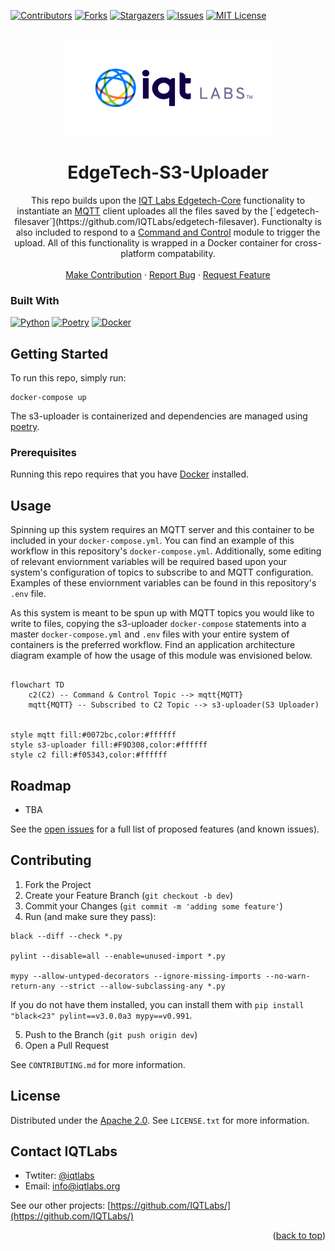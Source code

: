 <a name="readme-top"></a>

[contributors-shield]: https://img.shields.io/github/contributors/IQTLabs/edgetech-s3-uploader.svg?style=for-the-badge
[contributors-url]: https://github.com/IQTLabs/edgetech-s3-uploader/graphs/contributors
[forks-shield]: https://img.shields.io/github/forks/IQTLabs/edgetech-s3-uploader.svg?style=for-the-badge
[forks-url]: https://github.com/IQTLabs/edgetech-s3-uploader/network/members
[stars-shield]: https://img.shields.io/github/stars/IQTLabs/edgetech-s3-uploader.svg?style=for-the-badge
[stars-url]: https://github.com/IQTLabs/edgetech-s3-uploader/stargazers
[issues-shield]: https://img.shields.io/github/issues/IQTLabs/edgetech-s3-uploader.svg?style=for-the-badge
[issues-url]: https://github.com/IQTLabs/edgetech-s3-uploader/issues
[license-shield]: https://img.shields.io/github/license/IQTLabs/edgetech-s3-uploader.svg?style=for-the-badge
[license-url]: https://github.com/IQTLabs/edgetech-s3-uploader/blob/master/LICENSE.txt
[product-screenshot]: images/screenshot.png

[Python]: https://img.shields.io/badge/python-000000?style=for-the-badge&logo=python
[Python-url]: https://www.python.org
[Poetry]: https://img.shields.io/badge/poetry-20232A?style=for-the-badge&logo=poetry
[Poetry-url]: https://python-poetry.org
[Docker]: https://img.shields.io/badge/docker-35495E?style=for-the-badge&logo=docker
[Docker-url]: https://www.docker.com

[![Contributors][contributors-shield]][contributors-url]
[![Forks][forks-shield]][forks-url]
[![Stargazers][stars-shield]][stars-url]
[![Issues][issues-shield]][issues-url]
[![MIT License][license-shield]][license-url]

<br />
<div align="center">
  <a href="https://iqtlabs.org/">
    <img src="images/logo.png" alt="Logo" width="331" height="153">
  </a>

<h1 align="center">EdgeTech-S3-Uploader</h1>

  <p align="center">
    This repo builds upon the <a href="https://github.com/IQTLabs/edgetech-core">IQT Labs Edgetech-Core</a> functionality to instantiate an <a href="https://projects.eclipse.org/projects/iot.mosquitto">MQTT</a> client uploades all the files saved by the [`edgetech-filesaver`](https://github.com/IQTLabs/edgetech-filesaver). Functionalty is also included to respond to a <a href="https://github.com/IQTLabs/edgetech-c2">Command and Control</a> module to trigger the upload. All of this functionality is wrapped in a Docker container for cross-platform compatability. 
    <br/>
    <br/>
    <a href="https://github.com/IQTLabs/edgetech-s3-uploader/pulls">Make Contribution</a>
    ·
    <a href="https://github.com/IQTLabs/edgetech-s3-uploader/issues">Report Bug</a>
    ·
    <a href="https://github.com/IQTLabs/edgetech-s3-uploader/issues">Request Feature</a>
  </p>
</div>

### Built With

[![Python][Python]][Python-url]
[![Poetry][Poetry]][Poetry-url]
[![Docker][Docker]][Docker-url]

## Getting Started

To run this repo, simply run:

```
docker-compose up
```

The s3-uploader is containerized and dependencies are managed using [poetry]("https://python-poetry.org"). 

### Prerequisites

Running this repo requires that you have [Docker](https://www.docker.com) installed. 

## Usage

Spinning up this system requires an MQTT server and this container to be included in your `docker-compose.yml`. You can find an example of this workflow in this repository's `docker-compose.yml`. Additionally, some editing of relevant enviornment variables will be required based upon your system's configuration of topics to subscribe to and MQTT configuration. Examples of these enviornment variables can be found in this repository's `.env` file. 

As this system is meant to be spun up with MQTT topics you would like to write to files, copying the s3-uploader `docker-compose` statements into a master `docker-compose.yml` and  `.env` files with your entire system of containers is the preferred workflow. Find an application architecture diagram example of how the usage of this module was envisioned below.

```mermaid 

flowchart TD
    c2(C2) -- Command & Control Topic --> mqtt{MQTT}
    mqtt{MQTT} -- Subscribed to C2 Topic --> s3-uploader(S3 Uploader)
    

style mqtt fill:#0072bc,color:#ffffff
style s3-uploader fill:#F9D308,color:#ffffff
style c2 fill:#f05343,color:#ffffff

```

## Roadmap

- TBA

See the [open issues](https://github.com/github_username/repo_name/issues) for a full list of proposed features (and known issues).

## Contributing

1. Fork the Project
2. Create your Feature Branch (`git checkout -b dev`)
3. Commit your Changes (`git commit -m 'adding some feature'`)
4. Run (and make sure they pass):
```
black --diff --check *.py

pylint --disable=all --enable=unused-import *.py

mypy --allow-untyped-decorators --ignore-missing-imports --no-warn-return-any --strict --allow-subclassing-any *.py
```
If you do not have them installed, you can install them with `pip install "black<23" pylint==v3.0.0a3 mypy==v0.991`.

5. Push to the Branch (`git push origin dev`)
6. Open a Pull Request

See `CONTRIBUTING.md` for more information.

## License

Distributed under the [Apache 2.0](https://github.com/IQTLabs/edgetech-s3-uploader/blob/main/LICENSE). See `LICENSE.txt` for more information.

## Contact IQTLabs

  - Twtiter: [@iqtlabs](https://twitter.com/iqtlabs)
  - Email: info@iqtlabs.org

See our other projects: [https://github.com/IQTLabs/](https://github.com/IQTLabs/)

<p align="right">(<a href="#readme-top">back to top</a>)</p>




